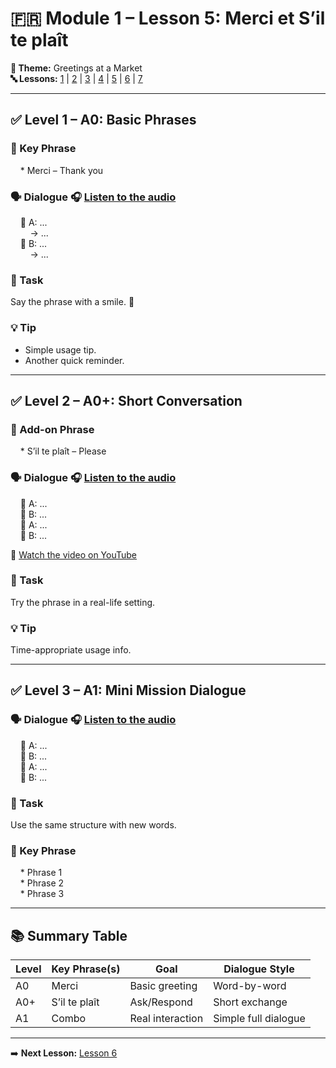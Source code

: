 # 🇫🇷 Module 1 – Lesson 5: Merci et S’il te plaît

**📘 Theme:** Greetings at a Market  
**🔤 Lessons:** [1](#lesson-1) | [2](#lesson-2) | [3](#lesson-3) | [4](#lesson-4) | [5](#lesson-5) | [6](#lesson-6) | [7](#lesson-7)

---

## ✅ Level 1 – A0: Basic Phrases

### 📌 Key Phrase

&nbsp;&nbsp;&nbsp;&nbsp;* Merci – Thank you

### 🗣️ Dialogue 🎧 [Listen to the audio](https://yourdomain.com/audio/lesson5_1.mp3)

&nbsp;&nbsp;&nbsp;&nbsp;👩 A: ...  
&nbsp;&nbsp;&nbsp;&nbsp;&nbsp;&nbsp;&nbsp;&nbsp;→ ...  
&nbsp;&nbsp;&nbsp;&nbsp;👨 B: ...  
&nbsp;&nbsp;&nbsp;&nbsp;&nbsp;&nbsp;&nbsp;&nbsp;→ ...  

### 🎯 Task  
Say the phrase with a smile. 🙂

### 💡 Tip  
- Simple usage tip.
- Another quick reminder.

---

## ✅ Level 2 – A0+: Short Conversation

### 📌 Add-on Phrase

&nbsp;&nbsp;&nbsp;&nbsp;* S’il te plaît – Please

### 🗣️ Dialogue 🎧 [Listen to the audio](https://yourdomain.com/audio/lesson5_2.mp3)

&nbsp;&nbsp;&nbsp;&nbsp;👩 A: ...  
&nbsp;&nbsp;&nbsp;&nbsp;👨 B: ...  
&nbsp;&nbsp;&nbsp;&nbsp;👩 A: ...  
&nbsp;&nbsp;&nbsp;&nbsp;👨 B: ...

🎥 [Watch the video on YouTube](https://www.youtube.com/watch?v=YOUR_VIDEO_ID)

### 🎯 Task  
Try the phrase in a real-life setting.

### 💡 Tip  
Time-appropriate usage info.

---

## ✅ Level 3 – A1: Mini Mission Dialogue

### 🗣️ Dialogue 🎧 [Listen to the audio](https://yourdomain.com/audio/lesson5_3.mp3)

&nbsp;&nbsp;&nbsp;&nbsp;👩 A: ...  
&nbsp;&nbsp;&nbsp;&nbsp;👨 B: ...  
&nbsp;&nbsp;&nbsp;&nbsp;👩 A: ...  
&nbsp;&nbsp;&nbsp;&nbsp;👨 B: ...

### 🎯 Task  
Use the same structure with new words.

### 📌 Key Phrase

&nbsp;&nbsp;&nbsp;&nbsp;* Phrase 1  
&nbsp;&nbsp;&nbsp;&nbsp;* Phrase 2  
&nbsp;&nbsp;&nbsp;&nbsp;* Phrase 3

---

## 📚 Summary Table

| Level | Key Phrase(s) | Goal              | Dialogue Style        |
|-------|----------------|-------------------|------------------------|
| A0    | Merci       | Basic greeting    | Word-by-word           |
| A0+   | S’il te plaît       | Ask/Respond       | Short exchange         |
| A1    | Combo          | Real interaction  | Simple full dialogue   |

---

➡️ **Next Lesson:** [Lesson 6](#lesson-6)
